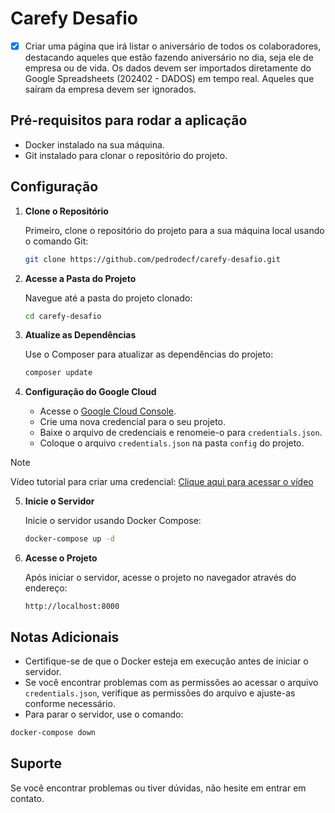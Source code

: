 # Carefy Desafio

- [x] Criar uma página que irá listar o aniversário de todos os colaboradores, destacando aqueles que estão fazendo aniversário no dia, seja ele de empresa ou de vida. Os dados devem ser importados diretamente do Google Spreadsheets (202402 - DADOS) em tempo real. Aqueles que saíram da empresa devem ser ignorados.

## Pré-requisitos para rodar a aplicação

- Docker instalado na sua máquina.
- Git instalado para clonar o repositório do projeto.

## Configuração

1. **Clone o Repositório**

   Primeiro, clone o repositório do projeto para a sua máquina local usando o comando Git:

   ```bash
   git clone https://github.com/pedrodecf/carefy-desafio.git
   ```

2. **Acesse a Pasta do Projeto**

   Navegue até a pasta do projeto clonado:

   ```bash
   cd carefy-desafio
   ```

3. **Atualize as Dependências**

   Use o Composer para atualizar as dependências do projeto:

   ```bash
   composer update
   ```

4. **Configuração do Google Cloud**

   - Acesse o [Google Cloud Console](https://console.cloud.google.com/).
   - Crie uma nova credencial para o seu projeto.
   - Baixe o arquivo de credenciais e renomeie-o para `credentials.json`.
   - Coloque o arquivo `credentials.json` na pasta `config` do projeto.
     
   
> [!NOTE]
> Vídeo tutorial para criar uma credencial: [Clique aqui para acessar o vídeo](https://youtu.be/KjlUVl4phAo)

5. **Inicie o Servidor**

   Inicie o servidor usando Docker Compose:

   ```bash
   docker-compose up -d
   ```

6. **Acesse o Projeto**

   Após iniciar o servidor, acesse o projeto no navegador através do endereço:

   ```
   http://localhost:8000
   ```

## Notas Adicionais

- Certifique-se de que o Docker esteja em execução antes de iniciar o servidor.
- Se você encontrar problemas com as permissões ao acessar o arquivo `credentials.json`, verifique as permissões do arquivo e ajuste-as conforme necessário.
- Para parar o servidor, use o comando:

 ```bash
 docker-compose down
 ```

## Suporte

Se você encontrar problemas ou tiver dúvidas, não hesite em entrar em contato.
